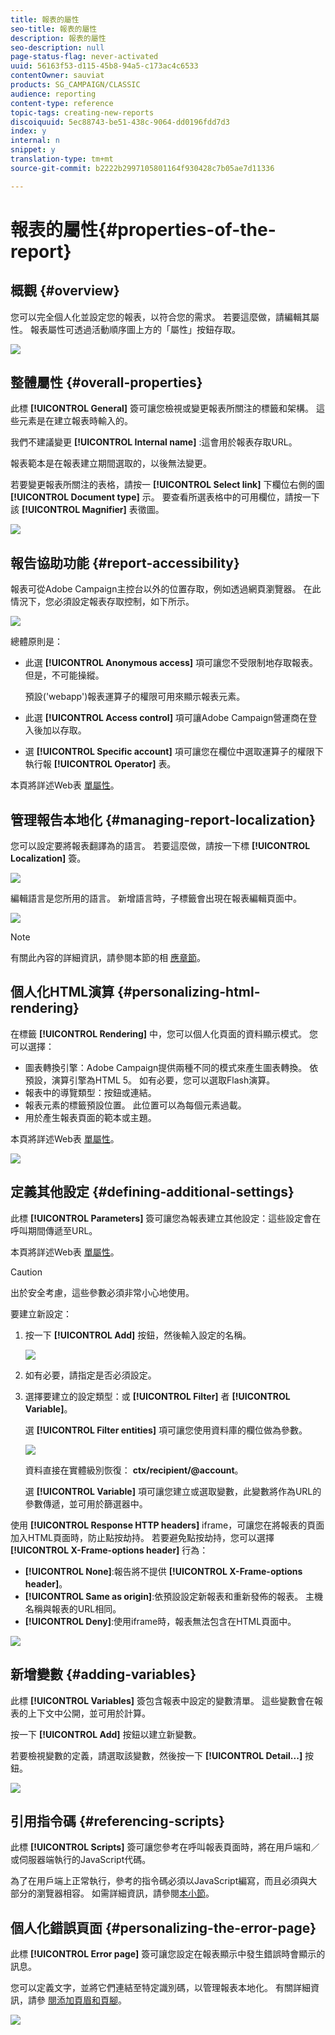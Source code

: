 ```yaml
---
title: 報表的屬性
seo-title: 報表的屬性
description: 報表的屬性
seo-description: null
page-status-flag: never-activated
uuid: 56163f53-d115-45b8-94a5-c173ac4c6533
contentOwner: sauviat
products: SG_CAMPAIGN/CLASSIC
audience: reporting
content-type: reference
topic-tags: creating-new-reports
discoiquuid: 5ec88743-be51-438c-9064-dd0196fdd7d3
index: y
internal: n
snippet: y
translation-type: tm+mt
source-git-commit: b2222b2997105801164f930428c7b05ae7d11336

---
```



# 報表的屬性{#properties-of-the-report}

## 概觀 {#overview}

您可以完全個人化並設定您的報表，以符合您的需求。 若要這麼做，請編輯其屬性。 報表屬性可透過活動順序圖上方的「屬性」按鈕存取。

![](assets/s_ncs_advuser_report_properties_01.png)

## 整體屬性 {#overall-properties}

此標 **[!UICONTROL General]** 簽可讓您檢視或變更報表所關注的標籤和架構。 這些元素是在建立報表時輸入的。

我們不建議變更 **[!UICONTROL Internal name]** :這會用於報表存取URL。

報表範本是在報表建立期間選取的，以後無法變更。

若要變更報表所關注的表格，請按一 **[!UICONTROL Select link]** 下欄位右側的圖 **[!UICONTROL Document type]** 示。 要查看所選表格中的可用欄位，請按一下該 **[!UICONTROL Magnifier]** 表徵圖。

![](assets/s_ncs_advuser_report_properties_02.png)

## 報告協助功能 {#report-accessibility}

報表可從Adobe Campaign主控台以外的位置存取，例如透過網頁瀏覽器。 在此情況下，您必須設定報表存取控制，如下所示。

![](assets/s_ncs_advuser_report_properties_02b.png)

總體原則是：

* 此選 **[!UICONTROL Anonymous access]** 項可讓您不受限制地存取報表。 但是，不可能操縱。

   預設(&#39;webapp&#39;)報表運算子的權限可用來顯示報表元素。

* 此選 **[!UICONTROL Access control]** 項可讓Adobe Campaign營運商在登入後加以存取。
* 選 **[!UICONTROL Specific account]** 項可讓您在欄位中選取運算子的權限下執行報 **[!UICONTROL Operator]** 表。

本頁將詳述Web表 [單屬性](../../web/using/about-web-forms.md)。

## 管理報告本地化 {#managing-report-localization}

您可以設定要將報表翻譯為的語言。 若要這麼做，請按一下標 **[!UICONTROL Localization]** 簽。

![](assets/s_ncs_advuser_report_properties_06.png)

編輯語言是您所用的語言。 新增語言時，子標籤會出現在報表編輯頁面中。

![](assets/s_ncs_advuser_report_properties_05a.png)

>[!NOTE]
>
>有關此內容的詳細資訊，請參閱本節的相 [應章節](../../web/using/translating-a-web-form.md)。

## 個人化HTML演算 {#personalizing-html-rendering}

在標籤 **[!UICONTROL Rendering]** 中，您可以個人化頁面的資料顯示模式。 您可以選擇：

* 圖表轉換引擎：Adobe Campaign提供兩種不同的模式來產生圖表轉換。 依預設，演算引擎為HTML 5。 如有必要，您可以選取Flash演算。
* 報表中的導覽類型：按鈕或連結。
* 報表元素的標籤預設位置。 此位置可以為每個元素過載。
* 用於產生報表頁面的範本或主題。

本頁將詳述Web表 [單屬性](../../web/using/about-web-forms.md)。

![](assets/s_ncs_advuser_report_properties_08.png)

## 定義其他設定 {#defining-additional-settings}

此標 **[!UICONTROL Parameters]** 簽可讓您為報表建立其他設定：這些設定會在呼叫期間傳遞至URL。

本頁將詳述Web表 [單屬性](../../web/using/about-web-forms.md)。

>[!CAUTION]
>
>出於安全考慮，這些參數必須非常小心地使用。

要建立新設定：

1. 按一下 **[!UICONTROL Add]** 按鈕，然後輸入設定的名稱。

   ![](assets/s_ncs_advuser_report_properties_09a.png)

1. 如有必要，請指定是否必須設定。
1. 選擇要建立的設定類型：或 **[!UICONTROL Filter]** 者 **[!UICONTROL Variable]**。

   選 **[!UICONTROL Filter entities]** 項可讓您使用資料庫的欄位做為參數。

   ![](assets/s_ncs_advuser_report_properties_09b.png)

   資料直接在實體級別恢復： **ctx/recipient/@account**。

   選 **[!UICONTROL Variable]** 項可讓您建立或選取變數，此變數將作為URL的參數傳遞，並可用於篩選器中。

使用 **[!UICONTROL Response HTTP headers]** iframe，可讓您在將報表的頁面加入HTML頁面時，防止點按劫持。 若要避免點按劫持，您可以選擇 **[!UICONTROL X-Frame-options header]** 行為：

* **[!UICONTROL None]**:報告將不提供 **[!UICONTROL X-Frame-options header]**。
* **[!UICONTROL Same as origin]**:依預設設定新報表和重新發佈的報表。 主機名稱與報表的URL相同。
* **[!UICONTROL Deny]**:使用iframe時，報表無法包含在HTML頁面中。

![](assets/s_ncs_advuser_report_properties_09c.png)

## 新增變數 {#adding-variables}

此標 **[!UICONTROL Variables]** 簽包含報表中設定的變數清單。 這些變數會在報表的上下文中公開，並可用於計算。

按一下 **[!UICONTROL Add]** 按鈕以建立新變數。

若要檢視變數的定義，請選取該變數，然後按一下 **[!UICONTROL Detail...]** 按鈕。

![](assets/s_ncs_advuser_report_properties_10.png)

## 引用指令碼 {#referencing-scripts}

此標 **[!UICONTROL Scripts]** 簽可讓您參考在呼叫報表頁面時，將在用戶端和／或伺服器端執行的JavaScript代碼。

為了在用戶端上正常執行，參考的指令碼必須以JavaScript編寫，而且必須與大部分的瀏覽器相容。 如需詳細資訊，請參閱[本小節](../../web/using/web-forms-answers.md)。

## 個人化錯誤頁面 {#personalizing-the-error-page}

此標 **[!UICONTROL Error page]** 簽可讓您設定在報表顯示中發生錯誤時會顯示的訊息。

您可以定義文字，並將它們連結至特定識別碼，以管理報表本地化。 有關詳細資訊，請參 [閱添加頁眉和頁腳](../../reporting/using/element-layout.md#adding-a-header-and-a-footer)。

![](assets/s_ncs_advuser_report_properties_11.png)

